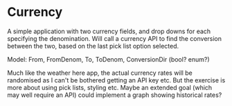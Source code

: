 # Currency

A simple application with two currency fields, and drop downs for each specifying the denomination. Will call a currency API to find the conversion between the two, based on the last pick list option selected.

Model:
    From, FromDenom, To, ToDenom, ConversionDir (bool? enum?)

Much like the weather here app, the actual currency rates will be randomised as I can't be bothered getting an API key etc. But the exercise is more about using pick lists, styling etc. Maybe an extended goal (which may well require an API) could implement a graph showing historical rates?
